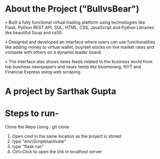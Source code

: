 # About the Project ("BullvsBear")
• Built a fully functional virtual trading platform using technologies like
Flask, Python REST API, SQL, HTML, CSS, JavaScript and Python
Libraries like beautiful Soup and cs50.

• Designed and developed an interface where users can use
functionalities like adding money to virtual wallet, buy/sell stocks on
live market rates and compete with others on a dynamic leader board.

• The interface also shows news feeds related to the business world
from top business newspapers and news feeds like boomerang, NYT
and Financial Express using web scraping.

# A project by Sarthak Gupta

# Steps to run-

Clone the Repo Using : git clone
1. Open cmd in the same location as the project is stored.
2. type "env\Scripts\activate"
3. type "flask run"
4. Ctrl+Click to open the link in localhost server
